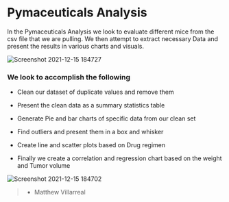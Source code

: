 # Pymaceuticals Analysis

In  the Pymaceuticals Analysis we look to evaluate different mice from the csv file that we are pulling. We then attempt to extract necessary Data and present the results in various charts and visuals.

![Screenshot 2021-12-15 184727](https://user-images.githubusercontent.com/81705144/146287522-74a1a9d9-1588-45ce-b435-3a9ae6086950.png)

### We look to accomplish the following

* Clean our dataset of duplicate values and remove them

* Present the clean data as a summary statistics table

* Generate Pie and bar charts of specific data from our clean set

* Find outliers and present them in a box and whisker

* Create line and scatter plots based on Drug regimen

* Finally we create a correlation and regression chart based on the weight and Tumor volume

![Screenshot 2021-12-15 184702](https://user-images.githubusercontent.com/81705144/146287534-0bf339d9-b820-4f42-9a26-434df051701a.png)



>- Matthew Villarreal
